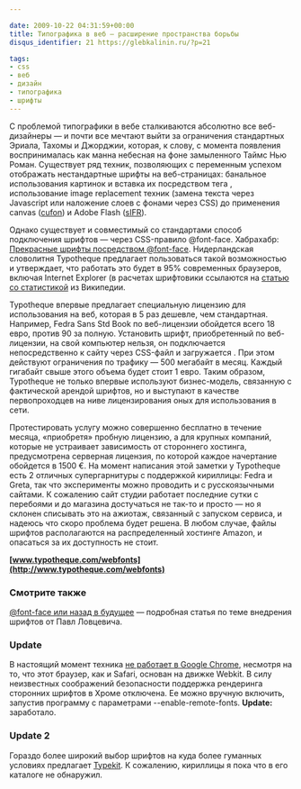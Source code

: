 ```yaml
---

date: 2009-10-22 04:31:59+00:00
title: Типографика в веб — расширение пространства борьбы
disqus_identifier: 21 https://glebkalinin.ru/?p=21

tags:
- css
- веб
- дизайн
- типографика
- шрифты
---
```


С проблемой типографики в вебе сталкиваются абсолютно все веб-дизайнеры — и почти все мечтают выйти  за ограничения стандартных Эриала, Тахомы и Джорджии, которая, к слову, с момента появления воспринималась как манна небесная на фоне замыленного Таймс Нью Роман. Существует ряд техник, позволяющих с переменным успехом отображать нестандартные шрифты на веб-страницах: банальное использования картинок и вставка их посредством тега <img>, использование image replacement техник (замена текста через Javascript или наложение слоев с фонами через CSS) до применения canvas ([cufon](http://wiki.github.com/sorccu/cufon/about)) и Adobe Flash ([sIFR](http://wiki.novemberborn.net/sifr/)).

Однако существует и совместимый со стандартами способ подключения шрифтов — через CSS-правило @font-face. Хабрахабр: [Прекрасные шрифты посредством @font-face](http://habrahabr.ru/blogs/css/64596/). Нидерландская словолитня Typotheque предлагает пользоваться такой возможностью и утверждает, что работать это будет в 95% современных браузеров, включая Internet Explorer (в расчетах шрифтовики ссылаются на [статью со статистикой](http://en.wikipedia.org/wiki/Usage_share_of_web_browsers) из Википедии.

<!-- more -->

Typotheque  впервые предлагает специальную лицензию для использования на веб, которая в 5 раз дешевле, чем стандартная. Например, Fedra Sans Std Book по веб-лицензии обойдется всего 18 евро, против 90 за полную. Установить шрифт, приобретенный по веб-лицензии, на свой компьютер нельзя, он подключается непосредственно к сайту через CSS-файл и загружается . При этом действуют ограничения по трафику — 500 мегабайт в месяц. Каждый гигабайт свыше этого объема будет стоит 1 евро. Таким образом, Typotheque не только впервые используют бизнес-модель, связанную с фактической арендой шрифтов, но и выступают в качестве первопроходцев на ниве лицензирования оных для использования в сети.



Протестировать услугу можно совершенно бесплатно в течение месяца, «приобретя» пробную лицензию, а для крупных компаний, которые не устраивает зависимость от стороннего хостинга, предусмотрена серверная лицензия, по которой каждое начертание обойдется в 1500 €. На момент написания этой заметки у Typotheque есть 2 отличных супергарнитуры с поддержкой кириллицы: Fedra и Greta, так что эксперименты можно проводить и с русскоязычными сайтами. К сожалению сайт студии работает последние сутки с перебоями и до магазина достучаться не так-то и просто — но я склонен списывать это на ажиотаж, связанный с запуском сервиса, и надеюсь что скоро проблема будет решена. В любом случае, файлы шрифтов располагаются на распределенный хостинге Amazon, и опасаться за их доступность не стоит. 

**[www.typotheque.com/webfonts](http://www.typotheque.com/webfonts)**


### Смотрите также


[@font-face или назад в будущее](http://lovtsevich.com/2009/10/26/font-face-ili-nazad-v-budushhee/) — подробная статья по теме внедрения шрифтов от Павл Ловцевича.


### Update


В настоящий момент техника [не работает в Google Chrome](http://www.google.com/support/forum/p/Webmasters/thread?tid=72ee06efe996fe8d&hl=en), несмотря на то, что этот браузер, как и Safari, основан на движке Webkit. В силу неизвестных соображений безопасности поддержка рендеринга сторонних шрифтов в Хроме отключена. Ее можно вручную включить, запустив программу с параметрами  --enable-remote-fonts. **Update:** заработало.


### Update 2


Гораздо более широкий выбор шрифтов на куда более гуманных условиях предлагает [Typekit](http://typekit.com). К сожалению, кириллицы я пока что в его каталоге не обнаружил.
